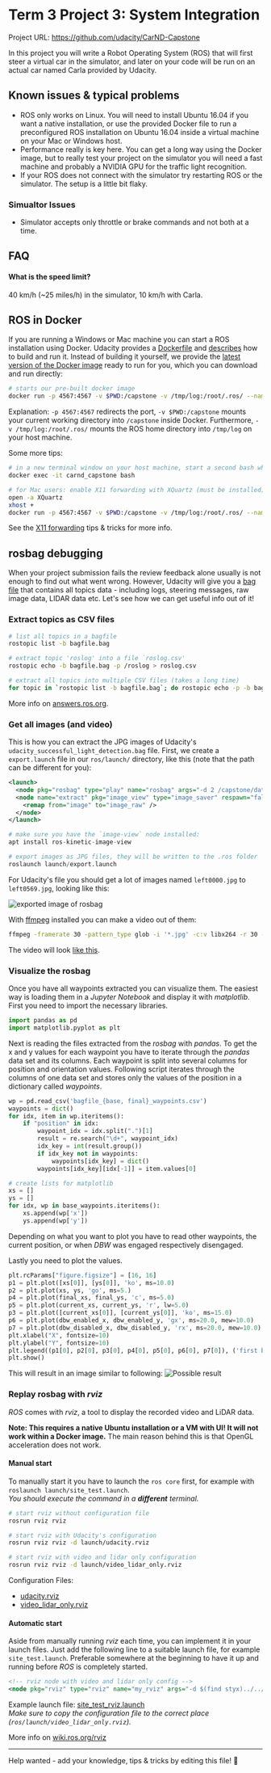 # Term 3 Project 3: System Integration

Project URL: https://github.com/udacity/CarND-Capstone

In this project you will write a Robot Operating System (ROS) that will first steer a virtual car in the simulator,
and later on your code will be run on an actual car named Carla provided by Udacity.


## Known issues & typical problems

- ROS only works on Linux. You will need to install Ubuntu 16.04 if you want a native installation, or use the provided Docker file to run a preconfigured ROS installation on Ubuntu 16.04 inside a virtual machine on your Mac or Windows host.
- Performance really is key here. You can get a long way using the Docker image, but to really test your project on the simulator you will need a fast machine and probably a NVIDIA GPU for the traffic light recognition.
- If your ROS does not connect with the simulator try restarting ROS or the simulator. The setup is a little bit flaky.

### Simualtor Issues 
- Simulator accepts only throttle or brake commands and not both at a time. 


## FAQ

#### What is the speed limit?
40 km/h (~25 miles/h) in the simulator, 10 km/h with Carla.


## ROS in Docker

If you are running a Windows or Mac machine you can start a ROS installation using Docker. Udacity provides a
[Dockerfile](https://github.com/udacity/CarND-Capstone/blob/master/Dockerfile) and [describes](https://github.com/udacity/CarND-Capstone#docker-installation) how
to build and run it. Instead of building it yourself, we provide the [latest version of the Docker image](https://hub.docker.com/r/mreichelt/carnd-capstone-docker/)
ready to run for you, which you can download and run directly:

```bash
# starts our pre-built docker image
docker run -p 4567:4567 -v $PWD:/capstone -v /tmp/log:/root/.ros/ --name carnd_capstone --rm -it mreichelt/carnd-capstone-docker
```

Explanation: `-p 4567:4567` redirects the port, `-v $PWD:/capstone` mounts your current working directory
into `/capstone` inside Docker. Furthermore, `-v /tmp/log:/root/.ros/` mounts the ROS home directory into
`/tmp/log` on your host machine.

Some more tips:

```bash
# in a new terminal window on your host machine, start a second bash while the Docker image is still running:
docker exec -it carnd_capstone bash

# for Mac users: enable X11 forwarding with XQuartz (must be installed)
open -a XQuartz
xhost +
docker run -p 4567:4567 -v $PWD:/capstone -v /tmp/log:/root/.ros/ --name carnd_capstone -e DISPLAY=docker.for.mac.localhost:0 --rm -it mreichelt/carnd-capstone-docker
```

See the [X11 forwarding](../../TIPS_AND_TRICKS.md#show-graphical-windows-from-within-a-docker-image-on-mac) tips & tricks
for more info.


## rosbag debugging

When your project submission fails the review feedback alone usually is not enough to find out what went wrong.
However, Udacity will give you a [bag file](http://wiki.ros.org/Bags) that contains all topics data - including logs,
steering messages, raw image data, LIDAR data etc. Let's see how we can get useful info out of it!

### Extract topics as CSV files

```bash
# list all topics in a bagfile
rostopic list -b bagfile.bag

# extract topic 'roslog' into a file `roslog.csv'
rostopic echo -b bagfile.bag -p /roslog > roslog.csv

# extract all topics into multiple CSV files (takes a long time)
for topic in `rostopic list -b bagfile.bag`; do rostopic echo -p -b bagfile.bag $topic > bagfile-${topic//\//_}.csv; done
```

More info on [answers.ros.org](https://answers.ros.org/question/9102/how-to-extract-data-from-bag/).

### Get all images (and video)

This is how you can extract the JPG images of Udacity's `udacity_successful_light_detection.bag` file.
First, we create a `export.launch` file in our `ros/launch/` directory, like this (note that the path
can be different for you):

```xml
<launch>
  <node pkg="rosbag" type="play" name="rosbag" args="-d 2 /capstone/data/udacity_successful_light_detection.bag" />
  <node name="extract" pkg="image_view" type="image_saver" respawn="false" output="screen" cwd="ROS_HOME">
    <remap from="image" to="image_raw" />
  </node>
</launch>
```

```python
# make sure you have the `image-view` node installed:
apt install ros-kinetic-image-view

# export images as JPG files, they will be written to the .ros folder
roslaunch launch/export.launch
```

For Udacity's file you should get a lot of images named `left0000.jpg` to `left0569.jpg`, looking like this:

![exported image of rosbag](assets/left0408.jpg)

With [ffmpeg](https://www.ffmpeg.org/) installed you can make a video out of them:

```bash
ffmpeg -framerate 30 -pattern_type glob -i '*.jpg' -c:v libx264 -r 30 -pix_fmt yuv420p out.mp4
```

The video will look [like this](https://youtu.be/4Bb_T8NIwcY).


### Visualize the rosbag

Once you have all waypoints extracted you can visualize them.
The easiest way is loading them in a *Jupyter Notebook* and display it with *matplotlib*.  
First you need to import the necessary libraries.

```python
import pandas as pd
import matplotlib.pyplot as plt
```

Next is reading the files extracted from the *rosbag* with *pandas*.
To get the x and y values for each waypoint you have to iterate through the *pandas* data set and its columns.
Each waypoint is split into several columns for position and orientation values.
Following script iterates through the columns of one data set and stores only the values of the position in a dictionary called *waypoints*.

```python
wp = pd.read_csv('bagfile_{base, final}_waypoints.csv')
waypoints = dict()
for idx, item in wp.iteritems():
    if "position" in idx:
        waypoint_idx = idx.split(".")[1]
        result = re.search("\d+", waypoint_idx)
        idx_key = int(result.group())
        if idx_key not in waypoints:
            waypoints[idx_key] = dict()
        waypoints[idx_key][idx[-1]] = item.values[0]

# create lists for matplotlib
xs = []
ys = []
for idx, wp in base_waypoints.iteritems():
    xs.append(wp['x'])
    ys.append(wp['y'])
```

Depending on what you want to plot you have to read other waypoints, the current position, or when *DBW* was engaged respectively disengaged.

Lastly you need to plot the values.

```python
plt.rcParams["figure.figsize"] = [16, 16]
p1 = plt.plot([xs[0]], [ys[0]], 'ko', ms=10.0)
p2 = plt.plot(xs, ys, 'go', ms=5.)
p4 = plt.plot(final_xs, final_ys, 'c', ms=5.0)
p5 = plt.plot(current_xs, current_ys, 'r', lw=5.0)
p3 = plt.plot([current_xs[0]], [current_ys[0]], 'ko', ms=15.0)
p6 = plt.plot(dbw_enabled_x, dbw_enabled_y, 'gx', ms=20.0, mew=10.0)
p7 = plt.plot(dbw_disabled_x, dbw_disabled_y, 'rx', ms=20.0, mew=10.0)
plt.xlabel("X", fontsize=10)
plt.ylabel("Y", fontsize=10)
plt.legend((p1[0], p2[0], p3[0], p4[0], p5[0], p6[0], p7[0]), ('first base_waypoint', 'base_waypoints', 'final_waypoints', 'current position', 'first current position', 'dbw enabled', 'dbw disabled'), loc=0)
plt.show()
```

This will result in an image similar to following:
![Possible result](assets/waypoints_visualized.png)

### Replay rosbag with *rviz*

*ROS* comes with *rviz*, a tool to display the recorded video and LiDAR data.

**Note: This requires a native Ubuntu installation or a VM with UI! It
will not work within a Docker image.** The main reason behind this is that OpenGL
acceleration does not work.

#### Manual start

To manually start it you have to launch the `ros core` first, for example with `roslaunch launch/site_test.launch`.  
*You should execute the command in a __different__ terminal.*

```bash
# start rviz without configuration file
rosrun rviz rviz

# start rviz with Udacity's configuration
rosrun rviz rviz -d launch/udacity.rviz

# start rviz with video and lidar only configuration
rosrun rviz rviz -d launch/video_lidar_only.rviz
```

Configuration Files:
- [udacity.rviz](assets/udacity.rviz)  
- [video_lidar_only.rviz](assets/video_lidar_only.rviz)

#### Automatic start

Aside from manually running *rviz* each time, you can implement it in your launch files.
Just add the following line to a suitable launch file, for example `site_test.launch`.
Preferable somewhere at the beginning to have it up and running before *ROS* is completely started.

```xml
<!-- rviz node with video and lidar only config -->
<node pkg="rviz" type="rviz" name="my_rviz" args="-d $(find styx)../../launch/video_lidar_only.rviz"/>
```

Example launch file: [site_test_rviz.launch](assets/site_test_rviz.launch)  
*Make sure to copy the configuration file to the correct place (`ros/launch/video_lidar_only.rviz`).*

More info on [wiki.ros.org/rviz](http://wiki.ros.org/rviz)

---

Help wanted - add your knowledge, tips & tricks by editing this file! 🎉

